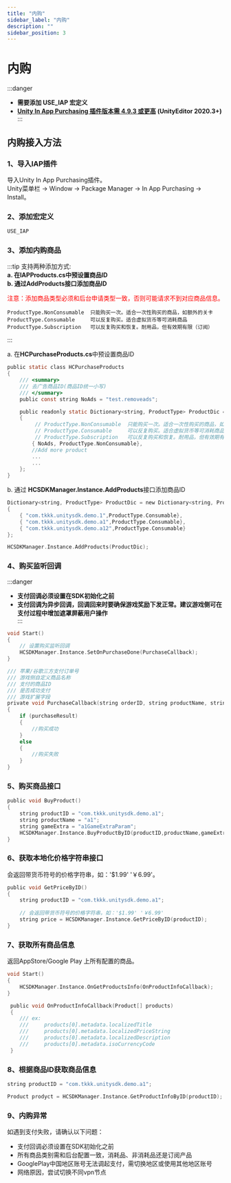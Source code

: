 ```yaml
---
title: "内购"
sidebar_label: "内购"
description: ""
sidebar_position: 3
---
```


# 内购 
:::danger
 - **需要添加 USE_IAP 宏定义**   
 - **[Unity In App Purchasing 插件版本需 4.9.3 或更高](https://docs.unity3d.com/Packages/com.unity.purchasing@4.9/manual/StoresSupported.html) (UnityEditor 2020.3+)**
:::
## 内购接入方法
### 1、导入IAP插件
导入Unity In App Purchasing插件。         
Unity菜单栏 -> Window -> Package Manager -> In App Purchasing -> Install。


### 2、添加宏定义
```c
USE_IAP 
```

### 3、添加内购商品

:::tip
  支持两种添加方式:       
  **a. 在IAPProducts.cs中预设置商品ID**         
  **b. 通过AddProducts接口添加商品ID**
  
  <font color="ff0000"> 注意：添加商品类型必须和后台申请类型一致，否则可能请求不到对应商品信息。</font> <br/>
 
    ProductType.NonConsumable  只能购买一次。适合一次性购买的商品，如额外的关卡
    ProductType.Consumable     可以反复购买。适合虚拟货币等可消耗商品
    ProductType.Subscription   可以反复购买和恢复。耐用品，但有效期有限（订阅）

:::

a. 在**HCPurchaseProducts.cs**中预设置商品ID
```c
public static class HCPurchaseProducts
{
    /// <summary>
    /// 去广告商品ID(商品ID统一小写)
    /// </summary>
    public const string NoAds = "test.removeads";

    public readonly static Dictionary<string, ProductType> ProductDic = new Dictionary<string, ProductType>()
    {    
         // ProductType.NonConsumable  只能购买一次。适合一次性购买的商品，如额外的关卡
         // ProductType.Consumable     可以反复购买。适合虚拟货币等可消耗商品
         // ProductType.Subscription   可以反复购买和恢复。耐用品，但有效期有限（订阅）
        { NoAds, ProductType.NonConsumable},
        //Add more product
        ...
        ...
    };
}
```

b. 通过 **HCSDKManager.Instance.AddProducts**接口添加商品ID
```c
Dictionary<string, ProductType> ProductDic = new Dictionary<string, ProductType>()
{
    { "com.tkkk.unitysdk.demo.1",ProductType.Consumable},
    { "com.tkkk.unitysdk.demo.a1",ProductType.Consumable},
    { "com.tkkk.unitysdk.demo.a12",ProductType.Consumable}
};

HCSDKManager.Instance.AddProducts(ProductDic);
```

### 4、购买监听回调
:::danger
 - **支付回调必须设置在SDK初始化之前**
 - **支付回调为异步回调，回调回来时要确保游戏奖励下发正常。建议游戏侧可在支付过程中增加遮罩屏蔽用户操作**   
:::

```c
void Start()
{
    // 设置购买监听回调
    HCSDKManager.Instance.SetOnPurchaseDone(PurchaseCallback);
}

/// 苹果/谷歌三方支付订单号
/// 游戏侧自定义商品名称
/// 支付的商品ID
/// 是否成功支付
/// 游戏扩展字段
private void PurchaseCallback(string orderID, string productName, string productID, bool purchaseResult, string gameExtra)
{
    if (purchaseResult)
    {
        //购买成功
    }
    else
    {
        //购买失败
    }
}
```

### 5、购买商品接口
```c 
public void BuyProduct()
{
    string productID = "com.tkkk.unitysdk.demo.a1";
    string productName = "a1";
    string gameExtra = "a1GameExtraParam";
    HCSDKManager.Instance.BuyProductByID(productID,productName,gameExtra);
}
```

### 6、获取本地化价格字符串接口
会返回带货币符号的价格字符串，如：'$1.99' '￥6.99'。
```c
public void GetPriceByID()
{
    string productID = "com.tkkk.unitysdk.demo.a1";
   
    // 会返回带货币符号的价格字符串，如：'$1.99' '￥6.99'
    string price = HCSDKManager.Instance.GetPriceByID(productID);
}
```


### 7、获取所有商品信息
返回AppStore/Google Play 上所有配置的商品。
```c
void Start()
{
    HCSDKManager.Instance.OnGetProductsInfo(OnProductInfoCallback);
}

 public void OnProductInfoCallback(Product[] products)
 {
    /// ex:
    ///     products[0].metadata.localizedTitle
    ///     products[0].metadata.localizedPriceString
    ///     products[0].metadata.localizedDescription
    ///     products[0].metadata.isoCurrencyCode
 } 
```

### 8、根据商品ID获取商品信息
```c
string productID = "com.tkkk.unitysdk.demo.a1";

Product prodyct = HCSDKManager.Instance.GetProductInfoByID(productID);
```

### 9、内购异常
如遇到支付失败，请确认以下问题：
- 支付回调必须设置在SDK初始化之前
- 所有商品类别需和后台配置一致，消耗品、非消耗品还是订阅产品
- GooglePlay中国地区账号无法调起支付，需切换地区或使用其他地区账号
- 网络原因，尝试切换不同vpn节点
